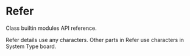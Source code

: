 # Refer

Class builtin modules API reference.

Refer details use any characters.
Other parts in Refer use characters in System Type board.